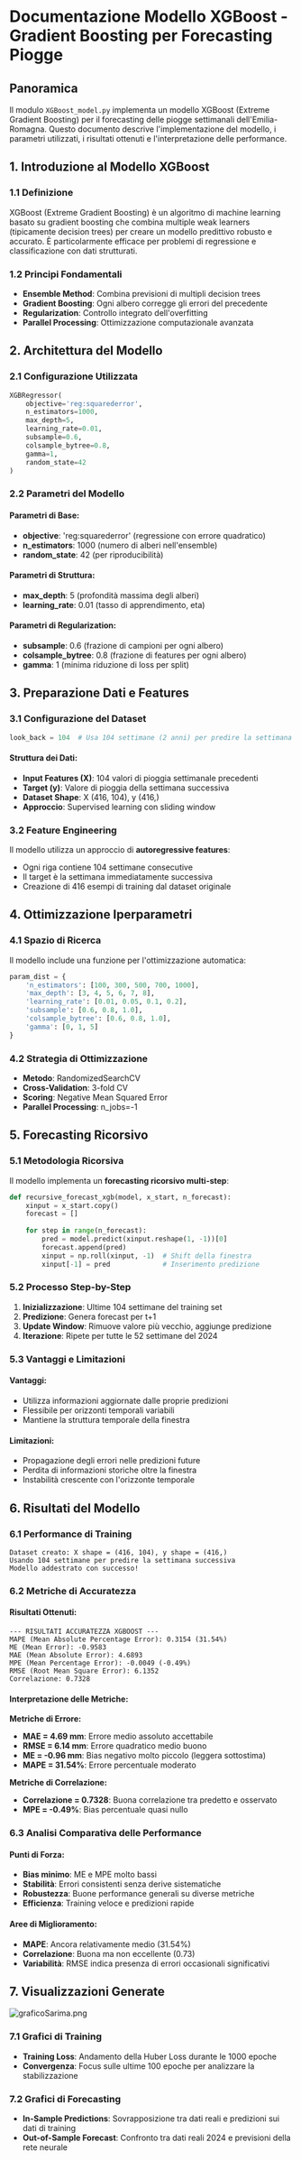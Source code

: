 # Documentazione Modello XGBoost - Gradient Boosting per Forecasting Piogge

## Panoramica

Il modulo `XGBoost_model.py` implementa un modello XGBoost (Extreme Gradient Boosting) per il forecasting delle piogge settimanali dell'Emilia-Romagna. Questo documento descrive l'implementazione del modello, i parametri utilizzati, i risultati ottenuti e l'interpretazione delle performance.

## 1. Introduzione al Modello XGBoost

### 1.1 Definizione
XGBoost (Extreme Gradient Boosting) è un algoritmo di machine learning basato su gradient boosting che combina multiple weak learners (tipicamente decision trees) per creare un modello predittivo robusto e accurato. È particolarmente efficace per problemi di regressione e classificazione con dati strutturati.

### 1.2 Principi Fondamentali
- **Ensemble Method**: Combina previsioni di multipli decision trees
- **Gradient Boosting**: Ogni albero corregge gli errori del precedente
- **Regularization**: Controllo integrato dell'overfitting
- **Parallel Processing**: Ottimizzazione computazionale avanzata

## 2. Architettura del Modello

### 2.1 Configurazione Utilizzata
```python
XGBRegressor(
    objective='reg:squarederror',
    n_estimators=1000,
    max_depth=5,
    learning_rate=0.01,
    subsample=0.6,
    colsample_bytree=0.8,
    gamma=1,
    random_state=42
)
```

### 2.2 Parametri del Modello

#### Parametri di Base:
- **objective**: 'reg:squarederror' (regressione con errore quadratico)
- **n_estimators**: 1000 (numero di alberi nell'ensemble)
- **random_state**: 42 (per riproducibilità)

#### Parametri di Struttura:
- **max_depth**: 5 (profondità massima degli alberi)
- **learning_rate**: 0.01 (tasso di apprendimento, eta)

#### Parametri di Regularization:
- **subsample**: 0.6 (frazione di campioni per ogni albero)
- **colsample_bytree**: 0.8 (frazione di features per ogni albero)
- **gamma**: 1 (minima riduzione di loss per split)

## 3. Preparazione Dati e Features

### 3.1 Configurazione del Dataset
```python
look_back = 104  # Usa 104 settimane (2 anni) per predire la settimana successiva
```

#### Struttura dei Dati:
- **Input Features (X)**: 104 valori di pioggia settimanale precedenti
- **Target (y)**: Valore di pioggia della settimana successiva
- **Dataset Shape**: X (416, 104), y (416,)
- **Approccio**: Supervised learning con sliding window

### 3.2 Feature Engineering
Il modello utilizza un approccio di **autoregressive features**:
- Ogni riga contiene 104 settimane consecutive
- Il target è la settimana immediatamente successiva
- Creazione di 416 esempi di training dal dataset originale

## 4. Ottimizzazione Iperparametri

### 4.1 Spazio di Ricerca
Il modello include una funzione per l'ottimizzazione automatica:

```python
param_dist = {
    'n_estimators': [100, 300, 500, 700, 1000],
    'max_depth': [3, 4, 5, 6, 7, 8],
    'learning_rate': [0.01, 0.05, 0.1, 0.2],
    'subsample': [0.6, 0.8, 1.0],
    'colsample_bytree': [0.6, 0.8, 1.0],
    'gamma': [0, 1, 5]
}
```

### 4.2 Strategia di Ottimizzazione
- **Metodo**: RandomizedSearchCV
- **Cross-Validation**: 3-fold CV
- **Scoring**: Negative Mean Squared Error
- **Parallel Processing**: n_jobs=-1

## 5. Forecasting Ricorsivo

### 5.1 Metodologia Ricorsiva
Il modello implementa un **forecasting ricorsivo multi-step**:

```python
def recursive_forecast_xgb(model, x_start, n_forecast):
    xinput = x_start.copy()
    forecast = []
    
    for step in range(n_forecast):
        pred = model.predict(xinput.reshape(1, -1))[0]
        forecast.append(pred)
        xinput = np.roll(xinput, -1)  # Shift della finestra
        xinput[-1] = pred             # Inserimento predizione
```

### 5.2 Processo Step-by-Step
1. **Inizializzazione**: Ultime 104 settimane del training set
2. **Predizione**: Genera forecast per t+1
3. **Update Window**: Rimuove valore più vecchio, aggiunge predizione
4. **Iterazione**: Ripete per tutte le 52 settimane del 2024

### 5.3 Vantaggi e Limitazioni

#### Vantaggi:
- Utilizza informazioni aggiornate dalle proprie predizioni
- Flessibile per orizzonti temporali variabili
- Mantiene la struttura temporale della finestra

#### Limitazioni:
- Propagazione degli errori nelle predizioni future
- Perdita di informazioni storiche oltre la finestra
- Instabilità crescente con l'orizzonte temporale

## 6. Risultati del Modello

### 6.1 Performance di Training
```
Dataset creato: X shape = (416, 104), y shape = (416,)
Usando 104 settimane per predire la settimana successiva
Modello addestrato con successo!
```

### 6.2 Metriche di Accuratezza

#### Risultati Ottenuti:
```
--- RISULTATI ACCURATEZZA XGBOOST ---
MAPE (Mean Absolute Percentage Error): 0.3154 (31.54%)
ME (Mean Error): -0.9583
MAE (Mean Absolute Error): 4.6893
MPE (Mean Percentage Error): -0.0049 (-0.49%)
RMSE (Root Mean Square Error): 6.1352
Correlazione: 0.7328
```

#### Interpretazione delle Metriche:

**Metriche di Errore:**
- **MAE = 4.69 mm**: Errore medio assoluto accettabile
- **RMSE = 6.14 mm**: Errore quadratico medio buono
- **ME = -0.96 mm**: Bias negativo molto piccolo (leggera sottostima)
- **MAPE = 31.54%**: Errore percentuale moderato

**Metriche di Correlazione:**
- **Correlazione = 0.7328**: Buona correlazione tra predetto e osservato
- **MPE = -0.49%**: Bias percentuale quasi nullo

### 6.3 Analisi Comparativa delle Performance

#### Punti di Forza:
- **Bias minimo**: ME e MPE molto bassi
- **Stabilità**: Errori consistenti senza derive sistematiche
- **Robustezza**: Buone performance generali su diverse metriche
- **Efficienza**: Training veloce e predizioni rapide

#### Aree di Miglioramento:
- **MAPE**: Ancora relativamente medio (31.54%)
- **Correlazione**: Buona ma non eccellente (0.73)
- **Variabilità**: RMSE indica presenza di errori occasionali significativi

## 7. Visualizzazioni Generate
![graficoSarima.png](img/graficoXGBoost.png)
### 7.1 Grafici di Training
- **Training Loss**: Andamento della Huber Loss durante le 1000 epoche
- **Convergenza**: Focus sulle ultime 100 epoche per analizzare la stabilizzazione

### 7.2 Grafici di Forecasting
- **In-Sample Predictions**: Sovrapposizione tra dati reali e predizioni sui dati di training
- **Out-of-Sample Forecast**: Confronto tra dati reali 2024 e previsioni della rete neurale




